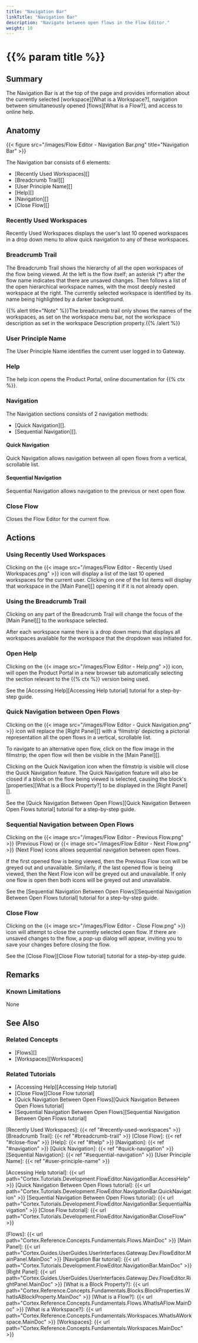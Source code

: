 ```yaml
---
title: "Navigation Bar"
linkTitle: "Navigation Bar"
description: "Navigate between open flows in the Flow Editor."
weight: 10
---
```


# {{% param title %}}

## Summary

The Navigation Bar is at the top of the page and provides information about the currently selected [workspace][What is a Workspace?], navigation between simultaneously opened [flows][What is a Flow?], and access to online help.

## Anatomy

{{< figure src="/images/Flow Editor - Navigation Bar.png" title="Navigation Bar" >}}

The Navigation bar consists of 6 elements:

* [Recently Used Workspaces][]
* [Breadcrumb Trail][]
* [User Principle Name][]
* [Help][]
* [Navigation][]
* [Close Flow][]

### Recently Used Workspaces

Recently Used Workspaces displays the user's last 10 opened workspaces in a drop down menu to allow quick navigation to any of these workspaces.

### Breadcrumb Trail

The Breadcrumb Trail shows the hierarchy of all the open workspaces of the flow being viewed. At the left is the flow itself; an asterisk (*) after the flow name indicates that there are unsaved changes. Then follows a list of the open hierarchical workspace names, with the most deeply nested workspace at the right. The currently selected workspace is identified by its name being highlighted by a darker background.

{{% alert title="Note" %}}The breadcrumb trail only shows the names of the workspaces, as set on the workspace menu bar, not the workspace description as set in the workspace Description property.{{% /alert %}}

### User Principle Name

The User Principle Name identifies the current user logged in to Gateway.

### Help

The help icon opens the Product Portal, online documentation for {{% ctx %}}.

### Navigation

The Navigation sections consists of 2 navigation methods:

* [Quick Navigation][].
* [Sequential Navigation][].

#### Quick Navigation

Quick Navigation allows navigation between all open flows from a vertical, scrollable list.

#### Sequential Navigation

Sequential Navigation allows navigation to the previous or next open flow.

### Close Flow

Closes the Flow Editor for the current flow.

## Actions

### Using Recently Used Workspaces

Clicking on the {{< image src="/images/Flow Editor - Recently Used Workspaces.png" >}} icon will display a list of the last 10 opened workspaces for the current user.  Clicking on one of the list items will display that workspace in the [Main Panel][] opening it if it is not already open.

### Using the Breadcrumb Trail

Clicking on any part of the Breadcrumb Trail will change the focus of the [Main Panel][] to the workspace selected.

After each workspace name there is a drop down menu that displays all workspaces available for the workspace that the dropdown was initiated for.

### Open Help

Clicking on the {{< image src="/images/Flow Editor - Help.png" >}} icon, will open the Product Portal in a new browser tab automatically selecting the section relevant to the {{% ctx %}} version being used.

See the [Accessing Help][Accessing Help tutorial] tutorial for a step-by-step guide.

### Quick Navigation between Open Flows

Clicking on the {{< image src="/images/Flow Editor - Quick Navigation.png" >}} icon will replace the [Right Panel][] with a ‘filmstrip’ depicting a pictorial representation all the open flows in a vertical, scrollable list.

To navigate to an alternative open flow, click on the flow image in the filmstrip; the open flow will then be visible in the [Main Panel][].

Clicking on the Quick Navigation icon when the filmstrip is visible will close the Quick Navigation feature. The Quick Navigation feature will also be closed if a block on the flow being viewed is selected, causing the block's [properties][What is a Block Property?] to be displayed in the [Right Panel][].

See the [Quick Navigation Between Open Flows][Quick Navigation Between Open Flows tutorial] tutorial for a step-by-step guide.

### Sequential Navigation between Open Flows

Clicking on the {{< image src="/images/Flow Editor - Previous Flow.png" >}} (Previous Flow) or {{< image src="/images/Flow Editor - Next Flow.png" >}} (Next Flow) icons allows sequential navigation between open flows.

If the first opened flow is being viewed, then the Previous Flow icon will be greyed out and unavailable. Similarly, if the last opened flow is being viewed, then the Next Flow icon will be greyed out and unavailable. If only one flow is open then both icons will be greyed out and unavailable.

See the [Sequential Navigation Between Open Flows][Sequential Navigation Between Open Flows tutorial] tutorial for a step-by-step guide.

### Close Flow

Clicking on the {{< image src="/images/Flow Editor - Close Flow.png" >}} icon will attempt to close the currently selected open flow. If there are unsaved changes to the flow, a pop-up dialog will appear, inviting you to save your changes before closing the flow.

See the [Close Flow][Close Flow tutorial] tutorial for a step-by-step guide.

## Remarks

### Known Limitations

None

## See Also

### Related Concepts

* [Flows][]
* [Workspaces][Workspaces]

### Related Tutorials

* [Accessing Help][Accessing Help tutorial]
* [Close Flow][Close Flow tutorial]
* [Quick Navigation Between Open Flows][Quick Navigation Between Open Flows tutorial]
* [Sequential Navigation Between Open Flows][Sequential Navigation Between Open Flows tutorial]

[Recently Used Workspaces]: {{< ref "#recently-used-workspaces" >}}
[Breadcrumb Trail]: {{< ref "#breadcrumb-trail" >}}
[Close Flow]: {{< ref "#close-flow" >}}
[Help]: {{< ref "#help" >}}
[Navigation]: {{< ref "#navigation" >}}
[Quick Navigation]: {{< ref "#quick-navigation" >}}
[Sequential Navigation]: {{< ref "#sequential-navigation" >}}
[User Principle Name]: {{< ref "#user-principle-name" >}}

[Accessing Help tutorial]: {{< url path="Cortex.Tutorials.Development.FlowEditor.NavigationBar.AccessHelp" >}}
[Quick Navigation Between Open Flows tutorial]: {{< url path="Cortex.Tutorials.Development.FlowEditor.NavigationBar.QuickNavigation" >}}
[Sequential Navigation Between Open Flows tutorial]: {{< url path="Cortex.Tutorials.Development.FlowEditor.NavigationBar.SequentialNavigation" >}}
[Close Flow tutorial]: {{< url path="Cortex.Tutorials.Development.FlowEditor.NavigationBar.CloseFlow" >}}

[Flows]: {{< url path="Cortex.Reference.Concepts.Fundamentals.Flows.MainDoc" >}}
[Main Panel]: {{< url path="Cortex.Guides.UserGuides.UserInterfaces.Gateway.Dev.FlowEditor.MainPanel.MainDoc" >}}
[Navigation Bar tutorial]: {{< url path="Cortex.Tutorials.Development.FlowEditor.NavigationBar.MainDoc" >}}
[Right Panel]: {{< url path="Cortex.Guides.UserGuides.UserInterfaces.Gateway.Dev.FlowEditor.RightPanel.MainDoc" >}}
[What is a Block Property?]: {{< url path="Cortex.Reference.Concepts.Fundamentals.Blocks.BlockProperties.WhatIsABlockProperty.MainDoc" >}}
[What is a Flow?]: {{< url path="Cortex.Reference.Concepts.Fundamentals.Flows.WhatIsAFlow.MainDoc" >}}
[What is a Workspace?]: {{< url path="Cortex.Reference.Concepts.Fundamentals.Workspaces.WhatIsAWorkspace.MainDoc" >}}
[Workspaces]: {{< url path="Cortex.Reference.Concepts.Fundamentals.Workspaces.MainDoc" >}}
